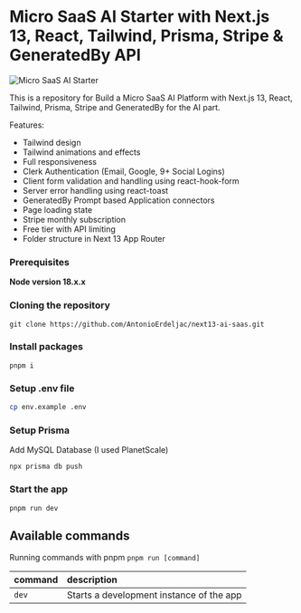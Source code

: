 # Micro SaaS AI Starter with Next.js 13, React, Tailwind, Prisma, Stripe & GeneratedBy API

![Micro SaaS AI Starter](https://github.com/AntonioErdeljac/next13-ai-saas/assets/23248726/c47e604a-b50b-4eb0-b420-fda20908f522)

This is a repository for Build a Micro SaaS AI Platform with Next.js 13, React, Tailwind, Prisma, Stripe and GeneratedBy for the AI part.

Features:

- Tailwind design
- Tailwind animations and effects
- Full responsiveness
- Clerk Authentication (Email, Google, 9+ Social Logins)
- Client form validation and handling using react-hook-form
- Server error handling using react-toast
- GeneratedBy Prompt based Application connectors
- Page loading state
- Stripe monthly subscription
- Free tier with API limiting
- Folder structure in Next 13 App Router

### Prerequisites

**Node version 18.x.x**

### Cloning the repository

```shell
git clone https://github.com/AntonioErdeljac/next13-ai-saas.git
```

### Install packages

```shell
pnpm i
```

### Setup .env file

```bash
cp env.example .env
```

### Setup Prisma

Add MySQL Database (I used PlanetScale)

```shell
npx prisma db push

```

### Start the app

```shell
pnpm run dev
```

## Available commands

Running commands with pnpm `pnpm run [command]`

| command | description                              |
| :------ | :--------------------------------------- |
| `dev`   | Starts a development instance of the app |
